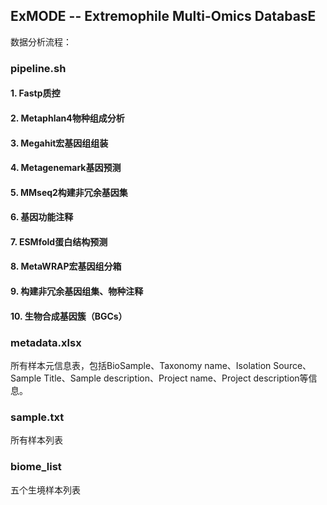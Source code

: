 ## ExMODE -- Extremophile Multi-Omics DatabasE
数据分析流程：
### pipeline.sh 
#### 1. Fastp质控
#### 2. Metaphlan4物种组成分析
#### 3. Megahit宏基因组组装
#### 4. Metagenemark基因预测
#### 5. MMseq2构建非冗余基因集
#### 6. 基因功能注释
#### 7. ESMfold蛋白结构预测
#### 8. MetaWRAP宏基因组分箱
#### 9. 构建非冗余基因组集、物种注释
#### 10. 生物合成基因簇（BGCs）
### metadata.xlsx
所有样本元信息表，包括BioSample、Taxonomy name、Isolation Source、Sample Title、Sample description、Project name、Project description等信息。
### sample.txt
所有样本列表
### biome_list
五个生境样本列表
